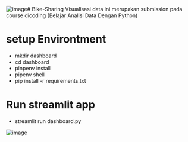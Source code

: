 ![image](https://github.com/user-attachments/assets/5537806a-fcd6-4bae-85ed-492ac9e46006)# Bike-Sharing
Visualisasi data ini merupakan submission pada course dicoding (Belajar Analisi Data Dengan Python)

# setup Environtment
- mkdir dashboard
- cd dashboard
- pinpenv install
- pipenv shell
- pip install -r requirements.txt

# Run streamlit app
- streamlit run dashboard.py

![image](https://github.com/user-attachments/assets/9869fad8-6fdb-4d2f-bb24-f7abb7834f89)



